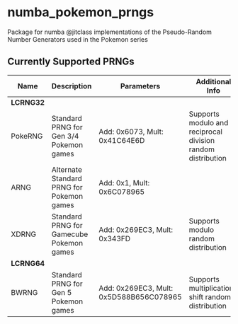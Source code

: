 # numba_pokemon_prngs
Package for numba @jitclass implementations of the Pseudo-Random Number Generators used in the Pokemon series

## Currently Supported PRNGs
| Name        | Description                               | Parameters                              | Additional Info                                             |
|-------------|-------------------------------------------|-----------------------------------------|-------------------------------------------------------------|
| **LCRNG32** |                                           |                                         |                                                             |
| PokeRNG     | Standard PRNG for Gen 3/4 Pokemon games   | Add: 0x6073, Mult: 0x41C64E6D           | Supports modulo and reciprocal division random distribution |
| ARNG        | Alternate Standard PRNG for Pokemon games | Add: 0x1, Mult: 0x6C078965              |                                                             |
| XDRNG       | Standard PRNG for Gamecube Pokemon games  | Add: 0x269EC3, Mult: 0x343FD            | Supports modulo random distribution                         |
| **LCRNG64** |                                           |                                         |                                                             |
| BWRNG       | Standard PRNG for Gen 5 Pokemon games     | Add: 0x269EC3, Mult: 0x5D588B656C078965 | Supports multiplication-shift random distribution           |